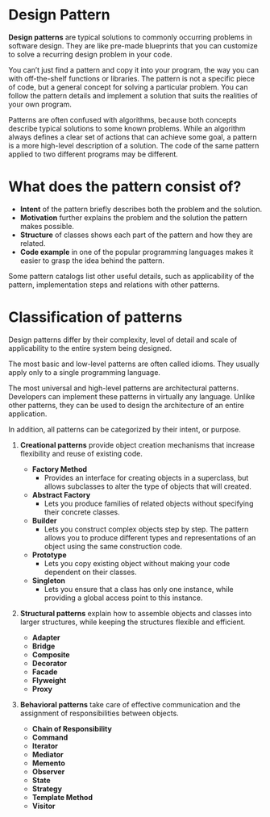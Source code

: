 # Design Pattern
**Design patterns** are typical solutions to commonly occurring problems in software 
design. They are like pre-made blueprints that you can customize to solve a recurring 
design problem in your code.

You can’t just find a pattern and copy it into your program, the way you can with 
off-the-shelf functions or libraries. The pattern is not a specific piece of code, 
but a general concept for solving a particular problem. You can follow the pattern
details and implement a solution that suits the realities of your own program.

Patterns are often confused with algorithms, because both concepts describe typical 
solutions to some known problems. While an algorithm always defines a clear set of 
actions that can achieve some goal, a pattern is a more high-level description of a 
solution. The code of the same pattern applied to two different programs may be 
different.

# What does the pattern consist of?
* **Intent** of the pattern briefly describes both the problem and the solution.
* **Motivation** further explains the problem and the solution the pattern makes possible.
* **Structure** of classes shows each part of the pattern and how they are related.
* **Code example** in one of the popular programming languages makes it easier to grasp the idea behind the pattern.

Some pattern catalogs list other useful details, such as applicability of the 
pattern, implementation steps and relations with other patterns.

# Classification of patterns
Design patterns differ by their complexity, level of detail and scale of 
applicability to the entire system being designed.

The most basic and low-level patterns are often called idioms. They usually apply 
only to a single programming language.

The most universal and high-level patterns are  architectural patterns. Developers 
can implement these patterns in virtually any language. Unlike other patterns, they 
can be used to design the architecture of an entire application.

In addition, all patterns can be categorized by their intent, or purpose. 

1. **Creational patterns** provide object creation mechanisms that increase flexibility and reuse of existing code.
    * **Factory Method**
        * Provides an interface for creating objects in a superclass, but allows 
        subclasses to alter the type of objects that will created.
    * **Abstract Factory**
        * Lets you produce families of related objects without specifying their 
        concrete classes.
    * **Builder**
        * Lets you construct complex objects step by step. The pattern allows you 
        to produce different types and representations of an object using the same 
        construction code.
    * **Prototype**
        * Lets you copy existing object without making your code dependent on their classes.
    * **Singleton**
        * Lets you ensure that a class has only one instance, while providing a 
        global access point to this instance.

1. **Structural patterns** explain how to assemble objects and classes into larger structures, while keeping the structures flexible and efficient.
    * **Adapter**
    * **Bridge**
    * **Composite**
    * **Decorator**
    * **Facade**
    * **Flyweight**
    * **Proxy**

1. **Behavioral patterns** take care of effective communication and the assignment of responsibilities between objects.
    * **Chain of Responsibility**
    * **Command**
    * **Iterator**
    * **Mediator**
    * **Memento**
    * **Observer**
    * **State**
    * **Strategy**
    * **Template Method**
    * **Visitor**

